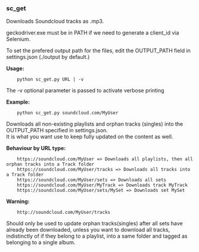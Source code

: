 ### sc_get

Downloads Soundcloud tracks as .mp3. 

geckodriver.exe must be in PATH if we need to generate a client_id via Selenium.

To set the prefered output path for the files, edit the OUTPUT_PATH field in settings.json (./output by default.)

**Usage:**
```
    python sc_get.py URL | -v
```
The -v optional parameter is passed to activate verbose printing

**Example:**

```
    python sc_get.py soundcloud.com/MyUser
```
Downloads all non-existing playlists and orphan tracks (singles) into the OUTPUT_PATH specified in settings.json. 
<br>
It is what you want use to keep fully updated on the content as well. 

**Behaviour by URL type:** 
```
    https://soundcloud.com/MyUser => Downloads all playlists, then all orphan tracks into a Track folder
    https://soundcloud.com/MyUser/tracks => Downloads all tracks into a Track folder
    https://soundcloud.com/MyUser/sets => Downloads all sets
    https://soundcloud.com/MyUser/MyTrack => Downloads track MyTrack
    https://soundcloud.com/MyUser/sets/MySet => Downloads set MySet
```

**Warning:**
```
    http://soundcloud.com/MyUser/tracks
```
Should only be used to update orphan tracks(singles) after all sets have already been downloaded, unless
you want to download all tracks, indistinctly of if they belong to a playlist, into a same folder and tagged
as belonging to a single album.